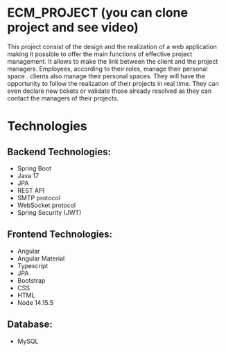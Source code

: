 # ECM_PROJECT (you can clone project and see video)
This project consist of the design and the realization of a web application making it possible to offer the main functions of effective project management.
It allows to make the link between the client and the project managers. Employees, according to their roles, manage their personal space . clients also manage their personal 
spaces. They will have the opportunity to follow the realization of their projects in real time. They can even declare new tickets or validate those already resolved as they
can contact the managers of their projects.
<h1>Technologies</h1>
<h2>Backend Technologies:</h2>
<ul>
<li>Spring Boot</li>
<li>Java 17</li>
<li>JPA</li>
<li>REST API</li>
<li>SMTP protocol</li>
<li>WebSocket protocol</li>
<li>Spring Security (JWT)</li>
</ul>
<h2>Frontend Technologies:</h2>
<ul>
<li>Angular</li>
<li>Angular Material</li>
<li>Typescript</li>
<li>JPA</li>
<li>Bootstrap</li>
<li>CSS</li>
<li>HTML</li>
<li>Node 14.15.5</li>
</ul>

<h2>Database:</h2>
<ul>
<li>MySQL</li>
</ul>
